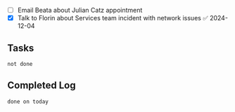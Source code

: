 - [ ] Email Beata about Julian Catz appointment
- [x] Talk to Florin about Services team incident with network issues ✅ 2024-12-04
## Tasks
```tasks
not done
```

## Completed Log
```tasks
done on today
`````
